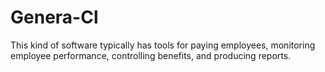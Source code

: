 # Genera-Cl
This kind of software typically has tools for paying employees, monitoring employee performance, controlling benefits, and producing reports.
